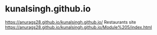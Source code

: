 # kunalsingh.github.io
https://anurags28.github.io/kunalsingh.github.io/
Restaurants site
https://anurags28.github.io/kunalsingh.github.io/Module%205/index.html
